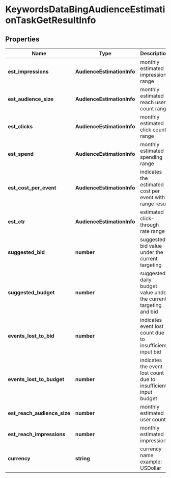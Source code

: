 # KeywordsDataBingAudienceEstimationTaskGetResultInfo

## Properties

| Name | Type | Description | Notes |
|------------ | ------------- | ------------- | -------------|
**est_impressions** | **AudienceEstimationInfo** | monthly estimated impressions range |[optional]|
**est_audience_size** | **AudienceEstimationInfo** | monthly estimated reach user count range |[optional]|
**est_clicks** | **AudienceEstimationInfo** | monthly estimated click count range |[optional]|
**est_spend** | **AudienceEstimationInfo** | monthly estimated spending range |[optional]|
**est_cost_per_event** | **AudienceEstimationInfo** | indicates the estimated cost per event with range result |[optional]|
**est_ctr** | **AudienceEstimationInfo** | estimated click-through rate range |[optional]|
**suggested_bid** | **number** | suggested bid value under the current targeting |[optional]|
**suggested_budget** | **number** | suggested daily budget value under the current targeting and bid |[optional]|
**events_lost_to_bid** | **number** | indicates event lost count due to insufficient input bid |[optional]|
**events_lost_to_budget** | **number** | indicates the event lost count due to insufficient input budget |[optional]|
**est_reach_audience_size** | **number** | monthly estimated user count |[optional]|
**est_reach_impressions** | **number** | monthly estimated impressions |[optional]|
**currency** | **string** | currency name<br>example: USDollar |[optional]|